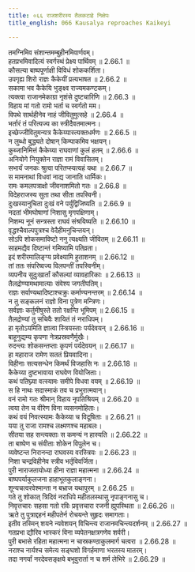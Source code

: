 ```yaml
---
title: ०६६ राजशरीरस्य तैलकटाहे निक्षेपः
title_english: 066 Kausalya reproaches Kaikeyi

---
```

<div class="audioEmbed"  caption="श्रीराम-हरिसीताराममूर्ति-घनपाठिभ्यां वचनम्" src="https://archive.org/download/Ramayana-recitation-Sriram-harisItArAmamUrti-Ghanapaati-v2/Kanda_2/Kanda_2_AYK-066-Raja_Sharirasya_Thailakata_Hanikshepaha.mp3"></div>

  
तमग्निमिव संशान्तमम्बुहीनमिवार्णवम्।  
हतप्रभमिवादित्यं स्वर्गस्थं प्रेक्ष्य पार्थिवम् ॥ 2.66.1 ॥   
कौसल्या बाष्पपूर्णाक्षी विविधं शोककर्शिता।  
उपगृह्य शिरो राज्ञः कैकेयीं प्रत्यभाषत ॥ 2.66.2 ॥   
सकामा भव कैकेयि भुङ्क्ष्व राज्यमकण्टकम्।  
त्यक्त्वा राजानमेकाग्रा नृशंसे दुष्टचारिणि ॥ 2.66.3 ॥   
विहाय मां गतो रामो भर्ता च स्वर्गतो मम।  
विपथे सार्थहीनेव नाहं जीवितुमुत्सहे ॥ 2.66.4 ॥   
भर्तारं तं परित्यज्य का स्त्रीदैवतमात्मनः।  
इच्छेज्जीवितुमन्यत्र कैकेय्यास्त्यक्तधर्मणः ॥ 2.66.5 ॥   
न लुब्धो बुद्ध्यते दोषान् किम्पाकमिव भक्षयन्।  
कुब्जानिमित्तं कैकेय्या राघवाणां कुलं हतम् ॥ 2.66.6 ॥   
अनियोगे नियुक्तेन राज्ञा रामं विवासितम्।  
सभार्यं जनकः श्रुत्वा परितप्स्यत्यहं यथा ॥ 2.66.7 ॥   
स मामनाथां विधवां नाद्य जानाति धार्मिकः।  
रामः कमलपत्राक्षो जीवनाशमितो गतः ॥ 2.66.8 ॥   
विदेहराजस्य सुता तथा सीता तपस्विनी।  
दुःखस्यानुचिता दुःखं वने पर्युद्विजिष्यति ॥ 2.66.9 ॥   
नदतां भीमघोषाणां निशासु मृगपक्षिणाम्।  
निशम्य नूनं सन्त्रस्ता राघवं संश्रयिष्यति ॥ 2.66.10 ॥   
वृद्धश्चैवाल्पपुत्रश्च वेदैहीमनुचिन्तयन्।  
सोऽपि शोकसमाविष्टो ननु त्यक्ष्यति जीवितम् ॥ 2.66.11 ॥   
साहमद्यैव दिष्टान्तं गमिष्यामि पतिव्रता।  
इदं शरीरमालिङ्ग्य प्रवेक्ष्यामि हुताशनम् ॥ 2.66.12 ॥   
तां ततः संपरिष्वज्य विलपन्तीं तपस्विनीम्।  
व्यपनीय सुदुःखार्तां कौसल्यां व्यावहारिकाः ॥ 2.66.13 ॥   
तैलद्रोण्यामथामात्याः संवेश्य जगतीपतिम्।  
राज्ञः सर्वाण्यथादिष्टाश्चक्रुः कर्माण्यनन्तरम् ॥ 2.66.14 ॥   
न तु सङ्कलनं राज्ञो विना पुत्रेण मन्त्रिणः।  
सर्वज्ञाः कर्तुमीषुस्ते ततो रक्षन्ति भूमिपम् ॥ 2.66.15 ॥   
तैलद्रोण्यां तु सचिवैः शायितं तं नराधिपम्।  
हा मृतोऽयमिति ज्ञात्वा स्त्रियस्ताः पर्यदेवयन् ॥ 2.66.16 ॥   
बाहूनुद्यम्य कृपणा नेत्रप्रस्रवणैर्मुखैः।  
रुदन्त्यः शोकसन्तप्ताः कृपणं पर्यदेवयन् ॥ 2.66.17 ॥   
हा महाराज रामेण सततं प्रियवादिना।  
विहीनाः सत्यसन्धेन किमर्थं विजहासि नः ॥ 2.66.18 ॥   
कैकेय्या दुष्टभावाया राघवेण वियोजिताः।  
कथं पतिघ्न्या वत्स्यामः समीपे विधवा वयम् ॥ 2.66.19 ॥   
स हि नाथः सदास्माकं तव च प्रभुरात्मवान्।  
वनं रामो गतः श्रीमान् विहाय नृपतिश्रियम् ॥ 2.66.20 ॥   
त्वया तेन च वीरेण विना व्यसनमोहिताः।  
कथं वयं निवत्स्यामः कैकेय्या च विदूषिताः ॥ 2.66.21 ॥   
यया तु राजा रामश्च लक्ष्मणश्च महाबलः।  
सीतया सह सन्त्यक्ताः स कमन्यं न हास्यति ॥ 2.66.22 ॥   
ता बाष्पेण च संवीताः शोकेन विपुलेन च।  
व्यवेष्टन्त निरानन्दा राघवस्य वरस्त्रियः ॥ 2.66.23 ॥   
निशा चन्द्रविहीनेव स्त्रीव भर्तृविवर्जिता।  
पुरी नाराजतायोध्या हीना राज्ञा महात्मना ॥ 2.66.24 ॥   
बाष्पपर्याकुलजना हाहाभूतकुलाङ्गना।  
शून्यचत्वरवेश्मान्ता न बभ्राज यथापुरम् ॥ 2.66.25 ॥   
गते तु शोकात् त्रिदिवं नराधिपे महीतलस्थासु नृपाङ्गनासु च।  
निवृत्तचारः सहसा गतो रविः प्रवृत्तचारा रजनी ह्युपस्थिता ॥ 2.66.26 ॥   
ऋते तु पुत्राद्दहनं महीपतेर्न रोचयन्ते सुहृदः समागताः।  
इतीव तस्मिन् शयने न्यवेशयन् विचिन्त्य राजानमचिन्त्यदर्शनम् ॥ 2.66.27 ॥   
गतप्रभा द्यौरिव भास्करं विना व्यपेतनक्षत्रगणेव शर्वरी।  
पुरी बभासे रहिता महात्मना न चास्रकण्ठाकुलमार्ग चत्वरा ॥ 2.66.28 ॥   
नराश्च नार्यश्च समेत्य सङ्घशो विगर्हमाणा भरतस्य मातरम्।  
तदा नगर्यां नरदेवसङ्क्षये बभूवुरार्ता न च शर्म लेभिरे ॥ 2.66.29 ॥   